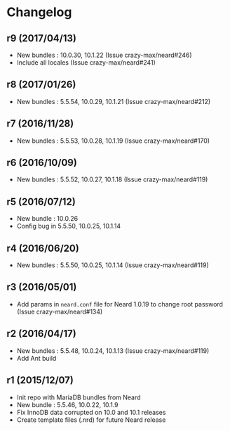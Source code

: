 # Changelog

## r9 (2017/04/13)

* New bundles : 10.0.30, 10.1.22 (Issue crazy-max/neard#246)
* Include all locales (Issue crazy-max/neard#241)

## r8 (2017/01/26)

* New bundles : 5.5.54, 10.0.29, 10.1.21 (Issue crazy-max/neard#212)

## r7 (2016/11/28)

* New bundles : 5.5.53, 10.0.28, 10.1.19 (Issue crazy-max/neard#170)

## r6 (2016/10/09)

* New bundles : 5.5.52, 10.0.27, 10.1.18 (Issue crazy-max/neard#119)

## r5 (2016/07/12)

* New bundle : 10.0.26
* Config bug in 5.5.50, 10.0.25, 10.1.14

## r4 (2016/06/20)

* New bundles : 5.5.50, 10.0.25, 10.1.14 (Issue crazy-max/neard#119)

## r3 (2016/05/01)

* Add params in `neard.conf` file for Neard 1.0.19 to change root password (Issue crazy-max/neard#134)

## r2 (2016/04/17)

* New bundles : 5.5.48, 10.0.24, 10.1.13 (Issue crazy-max/neard#119)
* Add Ant build

## r1 (2015/12/07)

* Init repo with MariaDB bundles from Neard
* New bundle : 5.5.46, 10.0.22, 10.1.9
* Fix InnoDB data corrupted on 10.0 and 10.1 releases
* Create template files (.nrd) for future Neard release
